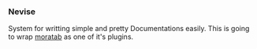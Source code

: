 
### Nevise

System for writting simple and pretty Documentations easily. This is going to wrap [moratab] as one of it's plugins.

[moratab]: https://git.hackage.ir/bluemmb/moratab
